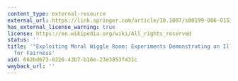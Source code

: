 ```yaml
---
content_type: external-resource
external_url: https://link.springer.com/article/10.1007/s00199-006-0153-z
has_external_license_warning: true
license: https://en.wikipedia.org/wiki/All_rights_reserved
status: ''
title: '"Exploiting Moral Wiggle Room: Experiments Demonstrating an Illusory Preference
  for Fairness'
uid: 662bd673-8226-43b7-b16e-23e3853f431c
wayback_url: ''
---
```

